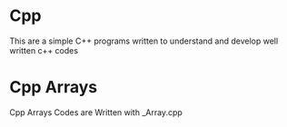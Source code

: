 # Cpp

This are a simple C++ programs written to understand and develop well written c++ codes

# Cpp Arrays

Cpp Arrays Codes are Written with \_Array.cpp

<!-- #include<iostream>
using namespace std;

int main(){

    return 0;
} -->
